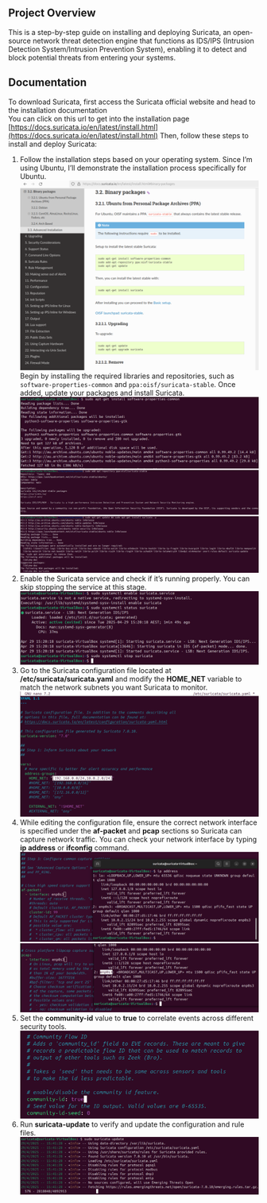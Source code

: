## Project Overview
This is a step-by-step guide on installing and deploying Suricata, an open-source network threat detection engine that functions as IDS/IPS (Intrusion Detection System/Intrusion Prevention System), enabling it to detect and block potential threats from entering your systems.

## Documentation
To download Suricata, first access the Suricata official website and head to the installation documentation <br />
You can click on this url to get into the installation page [https://docs.suricata.io/en/latest/install.html](https://docs.suricata.io/en/latest/install.html)
Then, follow these steps to install and deploy Suricata:
1. Follow the installation steps based on your operating system. Since I’m using Ubuntu, I’ll demonstrate the installation process specifically for Ubuntu.  
   ![Installation Page](images/installation-page.png)  
   Begin by installing the required libraries and repositories, such as `software-properties-common` and `ppa:oisf/suricata-stable`. Once added, update your packages and install Suricata.  
   ![Install software-properties-common](images/install-software-properties-common.png)  
   ![Add Repo](images/add-repo.png)  
   ![Install Suricata](images/install-suricata.png)  
2. Enable the Suricata service and check if it’s running properly. You can skip stopping the service at this stage.  
   ![Enable Suricata](images/enable-suricata.png)
3. Go to the Suricata configuration file located at **/etc/suricata/suricata.yaml** and modify the **HOME_NET** variable to match the network subnets you want Suricata to monitor.  
   ![Change Network Subnets](images/net-subnets.png)
4. While editing the configuration file, ensure the correct network interface is specified under the **af-packet** and **pcap** sections so Suricata can capture network traffic. You can check your network interface by typing **ip address** or **ifconfig** command.  
   ![AF Packet Network Interface](images/af-net-interface.png)  
   ![PCAP Network Interface](images/pcap-net-interface.png)  
5. Set the **community-id** value to **true** to correlate events across different security tools.  
   ![Community Flow ID](images/community-id.png)
6. Run **suricata-update** to verify and update the configuration and rule files.  
   ![Suricata Update](images/suricata-update.png)  
   

   
